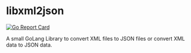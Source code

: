 # libxml2json

[![Go Report Card](https://goreportcard.com/badge/github.com/ch3nkula/libxml2json)](https://goreportcard.com/report/github.com/ch3nkula/libxml2json)

A small GoLang Library to convert XML files to JSON files or convert XML data to JSON data.
